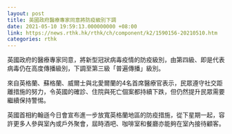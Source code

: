 ```yaml
---
layout: post
title: 英國政府醫療專家同意將防疫級別下調
date: 2021-05-10 19:59:13.000000000 +08:00
link: https://news.rthk.hk/rthk/ch/component/k2/1590156-20210510.htm
categories: rthk
---
```


英國政府的醫療專家同意，將新型冠狀病毒疫情的防疫級別，由第四級、即是代表病毒仍在高度傳播級別，下調至第三級「普遍傳播」級別。

來自英格蘭、蘇格蘭、威爾士與北愛爾蘭的4名首席醫療官表示，民眾遵守社交距離措施的努力，令英國的確診、住院與死亡個案都持續下跌，但仍然提升民眾需要繼續保持警惕。 

英國首相約翰遜今日會宣布進一步放寬英格蘭地區的防疫措施，從下星期一起，容許更多人參與室內或戶外聚會，屆時酒吧、咖啡室和餐廳亦能夠在室內接待顧客。
